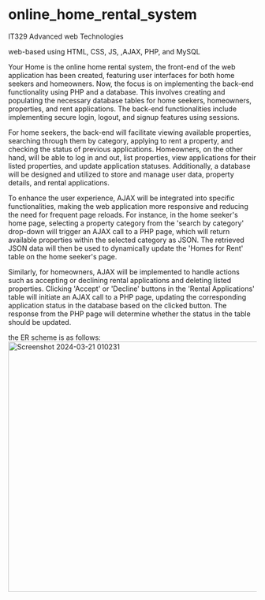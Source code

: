 # online_home_rental_system
IT329 Advanced web Technologies

web-based using HTML, CSS, JS, ,AJAX, PHP, and MySQL

Your Home is the online home rental system, the front-end of the web application has been created, featuring user interfaces for both home seekers and homeowners. Now, the focus is on implementing the back-end functionality using PHP and a database. This involves creating and populating the necessary database tables for home seekers, homeowners, properties, and rent applications. The back-end functionalities include implementing secure login, logout, and signup features using sessions.

For home seekers, the back-end will facilitate viewing available properties, searching through them by category, applying to rent a property, and checking the status of previous applications. Homeowners, on the other hand, will be able to log in and out, list properties, view applications for their listed properties, and update application statuses. Additionally, a database will be designed and utilized to store and manage user data, property details, and rental applications.

To enhance the user experience, AJAX will be integrated into specific functionalities, making the web application more responsive and reducing the need for frequent page reloads. For instance, in the home seeker's home page, selecting a property category from the 'search by category' drop-down will trigger an AJAX call to a PHP page, which will return available properties within the selected category as JSON. The retrieved JSON data will then be used to dynamically update the 'Homes for Rent' table on the home seeker's page.

Similarly, for homeowners, AJAX will be implemented to handle actions such as accepting or declining rental applications and deleting listed properties. Clicking 'Accept' or 'Decline' buttons in the 'Rental Applications' table will initiate an AJAX call to a PHP page, updating the corresponding application status in the database based on the clicked button. The response from the PHP page will determine whether the status in the table should be updated.

the ER scheme is as follows:
<img width="508" alt="Screenshot 2024-03-21 010231" src="https://github.com/Futoon2002/online_home_rental_system/assets/101240944/dcbc7938-53a5-4c05-a9fb-9acf9c5ee5c6">
